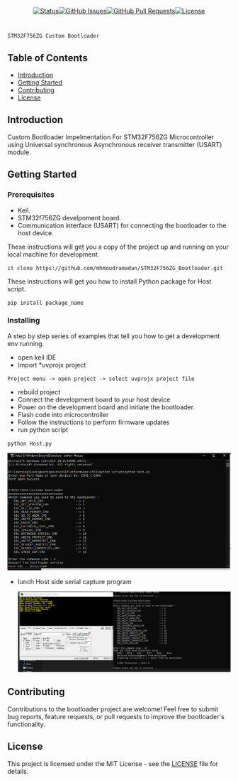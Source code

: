 
<div align="center">

[![Status](https://img.shields.io/badge/status-active-success.svg)]()[![GitHub Issues](https://img.shields.io/github/issues/kylelobo/The-Documentation-Compendium.svg)](https://github.com/kylelobo/The-Documentation-Compendium/issues)[![GitHub Pull Requests](https://img.shields.io/github/issues-pr/kylelobo/The-Documentation-Compendium.svg)](https://github.com/kylelobo/The-Documentation-Compendium/pulls)[![License](https://img.shields.io/badge/license-MIT-blue.svg)](LICENSE.md)

</div>


# 
    STM32F756ZG Custom Bootloader

## Table of Contents

* [Introduction](#Introduction)
* [Getting Started](#getting_started)
* [Contributing](../CONTRIBUTING.md)
* [License](../CONTRIBUTING.md)

## Introduction

Custom Bootloader Impelmentation For STM32F756ZG Microcontroller using Universal synchronous Asynchronous receiver transmitter (USART) module.

## Getting Started 

### Prerequisites

* Keil.
* STM32f756ZG develpoment board.
* Communication interface (USART) for connecting the bootloader to the host device.

These instructions will get you a copy of the project up and running on your local machine for development.

```
it clone https://github.com/mhmoudramadan/STM32F756ZG_Bootloader.git
```

These instructions will get you how to install Python package for Host script.

```
pip install package_name
```

### Installing

A step by step series of examples that tell you how to get a development env running.

* open keil IDE
* Import *uvprojx project

```
Project menu -> open project -> select uvprojx project file
```

* rebuild project
* Connect the development board to your host device
* Power on the development board and initiate the bootloader.
* Flash code into microcontroller
* Follow the instructions to perform firmware updates
* run python script

```
python Host.py
```

![1717667540635](image/README/1717667540635.png)

* lunch Host side serial capture program

  ![1717667603518](image/README/1717667603518.png)

## Contributing

Contributions to the bootloader project are welcome! Feel free to submit bug reports, feature requests, or pull requests to improve the bootloader's functionality.

## License

This project is licensed under the MIT License - see the [LICENSE](LICENSE) file for details.
